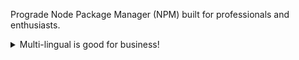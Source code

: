 Prograde Node Package Manager (NPM) built for professionals and enthusiasts.

<details>
<summary>Multi-lingual is good for business!</summary>
```bash
come to papa
```
</details>
